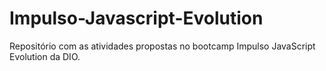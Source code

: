 # Impulso-Javascript-Evolution
Repositório com as atividades propostas  no bootcamp Impulso JavaScript Evolution da DIO.
